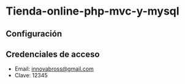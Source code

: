 # Tienda-online-php-mvc-y-mysql

## Configuración
    
## Credenciales de acceso
- Email: innovabross@gmail.com
- Clave: 12345
